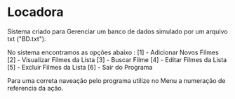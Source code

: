 # Locadora

Sistema criado para Gerenciar um banco de dados simulado por um arquivo txt ("BD.txt"). 

No sistema encontramos as opções abaixo :
[1] - Adicionar Novos Filmes
[2] - Visualizar Filmes da Lista
[3] - Buscar Filme
[4] - Editar Filmes da Lista
[5] - Excluir Filmes da Lista
[6] - Sair do Programa

Para uma correta naveação pelo programa utilize no Menu a numeração de referencia da ação.
